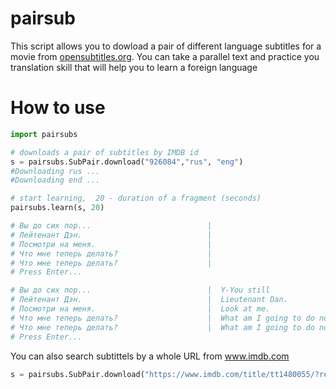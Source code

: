 # pairsub
This script allows you to dowload a pair of different language subtitles for a movie from [opensubtitles.org](www.opensubtitles.org). You can take a parallel text and practice you translation skill that will help you to learn a foreign language
# How to use
```python
import pairsubs

# downloads a pair of subtitles by IMDB id
s = pairsubs.SubPair.download("926084","rus", "eng")
#Downloading rus ...
#Downloading end ...

# start learning,  20 - duration of a fragment (seconds)
pairsubs.learn(s, 20)

# Вы до сих пор...                          |             
# Лейтенант Дэн.                            |                 
# Посмотри на меня.                         |             
# Что мне теперь делать?                    |                            
# Что мне теперь делать?                    |                            
# Press Enter...

# Вы до сих пор...                          |  Y-You still
# Лейтенант Дэн.                            |  Lieutenant Dan.
# Посмотри на меня.                         |  Look at me.
# Что мне теперь делать?                    |  What am I going to do now?
# Что мне теперь делать?                    |  What am I going to do now?
# Press Enter...

```
You can also search subtittels by a whole URL from www.imdb.com
```python
s = pairsubs.SubPair.download("https://www.imdb.com/title/tt1480055/?ref_=ttep_ep1","rus", "eng")
```

